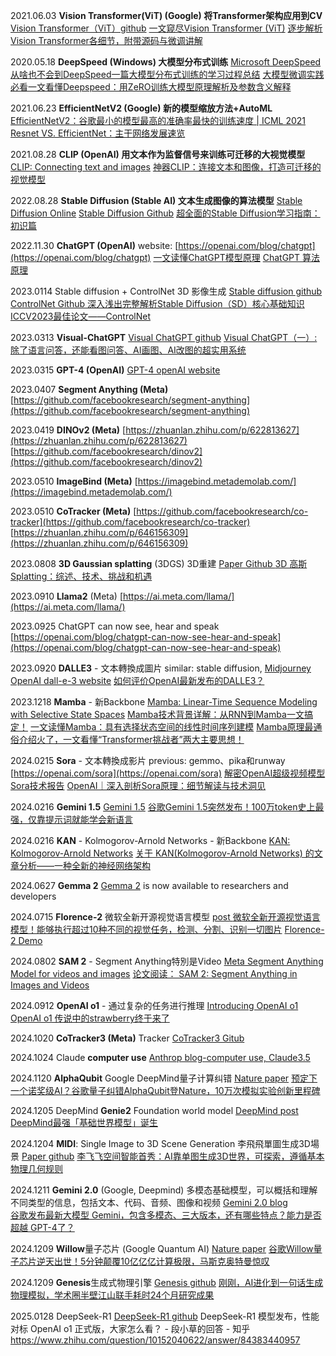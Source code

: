 

2021.06.03 **Vision Transformer(ViT) (Google) 将Transformer架构应用到CV**
[Vision Transformer（ViT）github](https://github.com/google-research/vision_transformer)
[一文窥尽Vision Transformer (ViT)](https://zhuanlan.zhihu.com/p/686069271)
[逐步解析Vision Transformer各细节，附带源码与微调讲解](https://zhuanlan.zhihu.com/p/690406548)


2020.05.18 **DeepSpeed (Windows) 大模型分布式训练**
[Microsoft DeepSpeed](https://www.microsoft.com/en-us/research/project/deepspeed/)
[从啥也不会到DeepSpeed一篇大模型分布式训练的学习过程总结](https://zhuanlan.zhihu.com/p/688873027)
[大模型微调实践必看一文看懂Deepspeed：用ZeRO训练大模型原理解析及参数含义解释](https://zhuanlan.zhihu.com/p/674745061)


2021.06.23 **EfficientNetV2 (Google) 新的模型缩放方法+AutoML**
[EfficientNetV2：谷歌最小的模型最高的准确率最快的训练速度 | ICML 2021](https://zhuanlan.zhihu.com/p/690051728)
[Resnet VS. EfficientNet：主干网络发展速览](https://zhuanlan.zhihu.com/p/398657118)


2021.08.28 **CLIP (OpenAI) 用文本作为监督信号来训练可迁移的大视觉模型**
[CLIP: Connecting text and images](https://openai.com/index/clip/)
[神器CLIP：连接文本和图像，打造可迁移的视觉模型](https://zhuanlan.zhihu.com/p/493489688)


2022.08.28 **Stable Diffusion (Stable AI) 文本生成图像的算法模型**
[Stable Diffusion Online](https://stablediffusionweb.com/)
[Stable Diffusion Github](https://github.com/Stability-AI/stablediffusion)
[超全面的Stable Diffusion学习指南：初识篇](https://www.uisdc.com/stable-diffusion-guide)


2022.11.30 **ChatGPT (OpenAI)**
website: [https://openai.com/blog/chatgpt](https://openai.com/blog/chatgpt)
[一文读懂ChatGPT模型原理](https://zhuanlan.zhihu.com/p/589621442)
[ChatGPT 算法原理](https://zhuanlan.zhihu.com/p/605835778)

2023.0114 Stable diffusion + ControlNet 3D   影像生成
[Stable diffusion github ](https://github.com/lllyasviel/ControlNet)   [ControlNet Github ](https://github.com/lllyasviel/ControlNet)
[深入浅出完整解析Stable Diffusion（SD）核心基础知识](https://zhuanlan.zhihu.com/p/632809634)
[ICCV2023最佳论文——ControlNet](https://zhuanlan.zhihu.com/p/670498980)

2023.0313 **Visual-ChatGPT**
[Visual ChatGPT github](https://github.com/microsoft/visual-chatgpt)
[Visual ChatGPT（一）: 除了语言问答，还能看图问答、AI画图、AI改图的超实用系统](https://zhuanlan.zhihu.com/p/612627818)


2023.0315 **GPT-4 (OpenAI)**
[GPT-4 openAI website](https://openai.com/research/gpt-4)


2023.0407 **Segment Anything (Meta)**
[https://github.com/facebookresearch/segment-anything](https://github.com/facebookresearch/segment-anything)


2023.0419 **DINOv2 (Meta)**
[https://zhuanlan.zhihu.com/p/622813627](https://zhuanlan.zhihu.com/p/622813627)
[https://github.com/facebookresearch/dinov2](https://github.com/facebookresearch/dinov2)


2023.0510 **ImageBind (Meta)**
[https://imagebind.metademolab.com/](https://imagebind.metademolab.com/)


2023.0510 **CoTracker (Meta)**
[https://github.com/facebookresearch/co-tracker](https://github.com/facebookresearch/co-tracker)
[https://zhuanlan.zhihu.com/p/646156309](https://zhuanlan.zhihu.com/p/646156309)

2023.0808 **3D Gaussian splatting** (3DGS)  3D重建
[Paper ](https://arxiv.org/abs/2308.04079)   [Github ](https://github.com/graphdeco-inria/gaussian-splatting)
[3D 高斯Splatting：综述、技术、挑战和机遇](https://www.zhihu.com/question/1457540426/answer/51029769945)

2023.0910 **Llama2** (Meta)
[https://ai.meta.com/llama/](https://ai.meta.com/llama/)


2023.0925 ChatGPT can now see, hear and speak
[https://openai.com/blog/chatgpt-can-now-see-hear-and-speak](https://openai.com/blog/chatgpt-can-now-see-hear-and-speak)


2023.0920 **DALLE3** - 文本轉換成圖片
similar: stable diffusion, [Midjourney](https://www.midjourney.com/)
[OpenAI dall-e-3 website](https://openai.com/dall-e-3)
[如何评价OpenAI最新发布的DALLE3？](https://www.zhihu.com/question/623068612/answer/3232766661)


2023.1218 **Mamba** - 新Backbone
[Mamba: Linear-Time Sequence Modeling with Selective State Spaces](https://arxiv.org/abs/2312.00752)
[Mamba技术背景详解：从RNN到Mamba一文搞定！](https://zhuanlan.zhihu.com/p/689215356)
[一文读懂Mamba：具有选择状态空间的线性时间序列建模](https://zhuanlan.zhihu.com/p/680846351)
[Mamba原理最通俗介绍火了，一文看懂“Transformer挑战者”两大主要思想！](https://zhuanlan.zhihu.com/p/683978639)


2024.0215 **Sora** - 文本轉換成影片
previous: gemmo、pika和runway
[https://openai.com/sora](https://openai.com/sora)
[解密OpenAI超级视频模型Sora技术报告](https://zhuanlan.zhihu.com/p/682461345)
[OpenAI｜深入剖析Sora原理：细节解读与技术洞见](https://zhuanlan.zhihu.com/p/683169392)


2024.0216 **Gemini 1.5**
[Gemini 1.5](https://blog.google/technology/ai/google-gemini-next-generation-model-february-2024/)
[谷歌Gemini 1.5突然发布！100万token史上最强，仅靠提示词就能学会新语言](https://zhuanlan.zhihu.com/p/682394593)


2024.0216 **KAN** - Kolmogorov-Arnold Networks - 新Backbone
[KAN: Kolmogorov-Arnold Networks](https://arxiv.org/abs/2404.19756)
[关于 KAN(Kolmogorov-Arnold Networks) 的文章分析——一种全新的神经网络架构](https://zhuanlan.zhihu.com/p/697601102)


2024.0627 **Gemma 2**
[Gemma 2](https://blog.google/technology/developers/google-gemma-2/) is now available to researchers and developers

2024.0715 **Florence-2** 微软全新开源视觉语言模型
[post ](https://www.assemblyai.com/blog/florence-2-how-it-works-how-to-use/)
[微软全新开源视觉语言模型！能够执行超过10种不同的视觉任务，检测、分割、识别一切图片](https://zhuanlan.zhihu.com/p/8060780197)
[Florence-2 Demo](https://huggingface.co/spaces/gokaygokay/Florence-2)

2024.0802 **SAM 2** - Segment Anything特別是Video
[Meta Segment Anything Model for videos and images](https://ai.meta.com/SAM2/)
[论文阅读： SAM 2: Segment Anything in Images and Videos](https://zhuanlan.zhihu.com/p/711956148)


2024.0912 **OpenAI o1** - 通过复杂的任务进行推理
[Introducing OpenAI o1](https://openai.com/o1/)
[OpenAI o1 传说中的strawberry终于来了](https://quail.ink/op7418/p/openai-o1-strawberry-finally-arrived)


2024.1020 **CoTracker3 (Meta)**  Tracker
[CoTracker3 Gitub](https://cotracker3.github.io/)


2024.1024 Claude **computer use**
[Anthrop blog-computer use, Claude3.5](https://www.anthropic.com/news/3-5-models-and-computer-use)

2024.1120 **AlphaQubit**  Google DeepMind量子计算纠错
[Nature paper](https://www.nature.com/articles/s41586-024-08148-8)
[预定下一个诺奖级AI？谷歌量子纠错AlphaQubit登Nature，10万次模拟实验创新里程碑](https://zhuanlan.zhihu.com/p/8212057908)

2024.1205 DeepMind **Genie2**  Foundation world model
[DeepMind post](https://deepmind.google/discover/blog/genie-2-a-large-scale-foundation-world-model/)
[DeepMind最强「基础世界模型」诞生](https://mp.weixin.qq.com/s/lUf5_0vnka7OM4jfeAZkeg)

2024.1204 **MIDI**: Single Image to 3D Scene Generation  李飛飛單圖生成3D場景
[Paper github](https://huanngzh.github.io/MIDI-Page/)
[李飞飞空间智能首秀：AI靠单图生成3D世界，可探索，遵循基本物理几何规则](https://zhuanlan.zhihu.com/p/10360911581)

2024.1211 **Gemini 2.0** (Google, Deepmind) 多模态基础模型，可以概括和理解不同类型的信息，包括文本、代码、音频、图像和视频
[Gemini 2.0 blog](https://blog.google/technology/google-deepmind/google-gemini-ai-update-december-2024/#ceo-message)   
[谷歌发布最新大模型 Gemini，包含多模态、三大版本，还有哪些特点？能力是否超越 GPT-4了？](https://www.zhihu.com/question/633684692/answer/53316813573)

2024.1209 **Willow**量子芯片 (Google Quantum AI)
[Nature paper](https://www.nature.com/articles/s41586-024-08449-y)
[谷歌Willow量子芯片逆天出世！5分钟颠覆10亿亿亿计算极限，马斯克奥特曼惊叹](https://zhuanlan.zhihu.com/p/11803295722)

2024.1209 **Genesis**生成式物理引擎
[Genesis github](https://github.com/Genesis-Embodied-AI/Genesis)
[刚刚，AI进化到一句话生成物理模拟，学术圈半壁江山联手耗时24个月研究成果](https://zhuanlan.zhihu.com/p/13499656158)

2025.0128  DeepSeek-R1
[DeepSeek-R1 github](https://github.com/deepseek-ai/DeepSeek-R1)
DeepSeek-R1 模型发布，性能对标 OpenAI o1 正式版，大家怎么看？ - 段小草的回答 - 知乎
https://www.zhihu.com/question/10152040622/answer/84383440957
